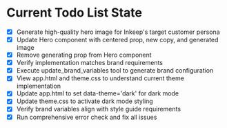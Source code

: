 <!-- DO NOT EDIT - Managed by todo_list tool -->
<!-- Updated: 2025-10-26T11:22:10.886Z -->

# Current Todo List State

- [x] Generate high-quality hero image for Inkeep's target customer persona
- [x] Update Hero component with centered prop, new copy, and generated image
- [x] Remove generating prop from Hero component
- [x] Verify implementation matches brand requirements
- [x] Execute update_brand_variables tool to generate brand configuration
- [x] View app.html and theme.css to understand current theme implementation
- [x] Update app.html to set data-theme='dark' for dark mode
- [x] Update theme.css to activate dark mode styling
- [x] Verify brand variables align with style guide requirements
- [x] Run comprehensive error check and fix all issues
